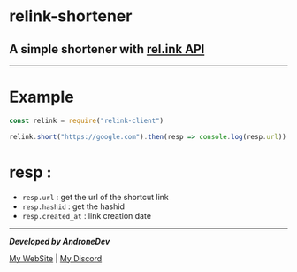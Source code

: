# relink-shortener

## A simple shortener with [rel.ink API](https://rel.ink/)

---

# Example

```js
const relink = require("relink-client")

relink.short("https://google.com").then(resp => console.log(resp.url))

```

# resp :

- `resp.url` : get the url of the shortcut link
- `resp.hashid` : get the hashid
- `resp.created_at` : link creation date

---
***Developed by AndroneDev***

[My WebSite](https://androne.dev) | [My Discord](https://discord.androne.dev)
